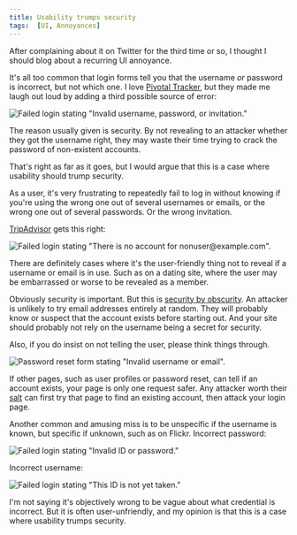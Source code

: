 ```yaml
---
title: Usability trumps security
tags:  [UI, Annoyances]
---
```


After complaining about it on Twitter for the third time or so, I thought I should blog about a recurring UI annoyance.

It's all too common that login forms tell you that the username *or* password is incorrect, but not which one. I love [Pivotal Tracker](https://www.pivotaltracker.com/), but they made me laugh out loud by adding a third possible source of error:

![Failed login stating "Invalid username, password, or invitation."](http://dl.dropbox.com/u/546793/blog/2011-07-16-usability-trumps-security/pivotal-login.png)

The reason usually given is security. By not revealing to an attacker whether they got the username right, they may waste their time trying to crack the password of non-existent accounts.

That's right as far as it goes, but I would argue that this is a case where usability should trump security.

As a user, it's very frustrating to repeatedly fail to log in without knowing if you're using the wrong one out of several usernames or emails, or the wrong one out of several passwords. Or the wrong invitation.

[TripAdvisor](http://tripadvisor.com) gets this right:

![Failed login stating "There is no account for nonuser@example.com".](http://dl.dropbox.com/u/546793/blog/2011-07-16-usability-trumps-security/tripadvisor-login.png)

There are definitely cases where it's the user-friendly thing not to reveal if a username or email is in use. Such as on a dating site, where the user may be embarrassed or worse to be revealed as a member.

Obviously security is important. But this is [security by obscurity](http://en.wikipedia.org/wiki/Security_through_obscurity). An attacker is unlikely to try email addresses entirely at random. They will probably know or suspect that the account exists before starting out. And your site should probably not rely on the username being a secret for security.

Also, if you do insist on not telling the user, please think things through.

![Password reset form stating "Invalid username or email".](http://dl.dropbox.com/u/546793/blog/2011-07-16-usability-trumps-security/pivotal-pwreset.png)

If other pages, such as user profiles or password reset, can tell if an account exists, your page is only one request safer. Any attacker worth their [salt](http://en.wikipedia.org/wiki/Salt_\(cryptography\)) can first try that page to find an existing account, then attack your login page.

Another common and amusing miss is to be unspecific if the username is known, but specific if unknown, such as on Flickr. Incorrect password:

![Failed login stating "Invalid ID or password."](http://dl.dropbox.com/u/546793/blog/2011-07-16-usability-trumps-security/yahoo-wrongpw.png)

Incorrect username:

![Failed login stating "This ID is not yet taken."](http://dl.dropbox.com/u/546793/blog/2011-07-16-usability-trumps-security/yahoo-wrongname.png)

I'm not saying it's objectively wrong to be vague about what credential is incorrect. But it is often user-unfriendly, and my opinion is that this is a case where usability trumps security.
